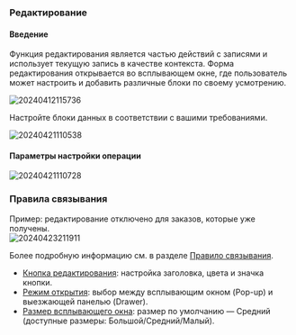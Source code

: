 ### **Редактирование**

#### **Введение**

Функция редактирования является частью действий с записями и использует текущую запись в качестве контекста. Форма редактирования открывается во всплывающем окне, где пользователь может настроить и добавить различные блоки по своему усмотрению.

![20240412115736](https://static-docs.nocobase.com/20240412115736.png)

Настройте блоки данных в соответствии с вашими требованиями.

![20240421110538](https://static-docs.nocobase.com/20240421110538.png)

#### **Параметры настройки операции**

![20240421110728](https://static-docs.nocobase.com/20240421110728.png)

### **Правила связывания**

Пример: редактирование отключено для заказов, которые уже получены.  
![20240423211911](https://static-docs.nocobase.com/20240423211911.png)

Более подробную информацию см. в разделе [Правило связывания](/handbook/ui/actions/action-settings/linkage-rule).

- [Кнопка редактирования](/handbook/ui/actions/action-settings/edit-button): настройка заголовка, цвета и значка кнопки.
- [Режим открытия](/handbook/ui/actions/action-settings/open-mode): выбор между всплывающим окном (Pop-up) и выезжающей панелью (Drawer).
- [Размер всплывающего окна](/handbook/ui/actions/action-settings/popup-size): размер по умолчанию — Средний (доступные размеры: Большой/Средний/Малый).
